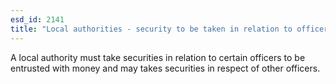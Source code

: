 ```yaml
---
esd_id: 2141
title: "Local authorities - security to be taken in relation to officers"
---
```


A local authority must take securities in relation to certain officers to be entrusted with money and may takes securities in respect of other officers.

